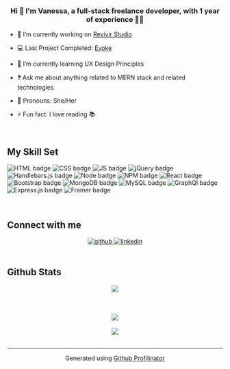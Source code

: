 <!--
<div align="center">
<img src="https://rishavanand.github.io/static/images/greetings.gif" align="center" style="width: 100%" />
</div>  
-->


  

### <div align="center">Hi :wave: I'm Vanessa, a full-stack freelance developer, with 1 year of experience 👩‍💻</div>  
  

- 🔭 I’m currently working on [Revivir Studio](https://github.com/vanessamald/studiorevivir)


- :computer: Last Project Completed: [Evoke](https://github.com/vanessamald/evoke2.0)
  

- 🌱 I’m currently learning UX Design Principles  
  

- ❓ Ask me about anything related to MERN stack and related technologies 


- 🖤 Pronouns: She/Her
  

- ⚡ Fun fact: I love reading 📚  
  

<br/>  


## My Skill Set  

![HTML badge](https://img.shields.io/badge/HTML5-E34F26?style=for-the-badge&logo=html5&logoColor=white)
![CSS badge](https://img.shields.io/badge/CSS3-1572B6?style=for-the-badge&logo=css3&logoColor=white)
![JS badge](https://img.shields.io/badge/JavaScript-323330?style=for-the-badge&logo=javascript&logoColor=F7DF1E)
![jQuery badge](https://img.shields.io/badge/jQuery-0769AD?style=for-the-badge&logo=jquery&logoColor=white)
![Handlebars.js badge](https://img.shields.io/badge/Handlebars.js-f0772b?style=for-the-badge&logo=handlebarsdotjs&logoColor=black)
![Node badge](https://img.shields.io/badge/Node.js-339933?style=for-the-badge&logo=nodedotjs&logoColor=white)
![NPM badge](https://img.shields.io/badge/npm-CB3837?style=for-the-badge&logo=npm&logoColor=white)
![React badge](https://img.shields.io/badge/React-20232A?style=for-the-badge&logo=react&logoColor=61DAFB)
![Bootstrap badge](https://img.shields.io/badge/Bootstrap-563D7C?style=for-the-badge&logo=bootstrap&logoColor=white)
![MongoDB badge](https://img.shields.io/badge/MongoDB-4EA94B?style=for-the-badge&logo=mongodb&logoColor=white)
![MySQL badge](https://img.shields.io/badge/MySQL-005C84?style=for-the-badge&logo=mysql&logoColor=white)
![GraphQl badge](https://img.shields.io/badge/Apollo%20GraphQL-311C87?&style=for-the-badge&logo=Apollo%20GraphQL&logoColor=white)
![Express.js badge](https://img.shields.io/badge/Express.js-000000?style=for-the-badge&logo=express&logoColor=white)
![Framer badge](https://img.shields.io/badge/Framer-black?style=for-the-badge&logo=framer&logoColor=blue)





<br/>  


## Connect with me  
<div align="center">
<a href="https://github.com/vanessamald" target="_blank">
<img src=https://img.shields.io/badge/github-%2324292e.svg?&style=for-the-badge&logo=github&logoColor=white alt=github style="margin-bottom: 5px;" />
</a>
<a href="https://linkedin.com/in/vanessa-maldonado-807344191" target="_blank">
<img src=https://img.shields.io/badge/linkedin-%231E77B5.svg?&style=for-the-badge&logo=linkedin&logoColor=white alt=linkedin style="margin-bottom: 5px;" />
</a>  
</div>  
  

<br/>  


## Github Stats  
<div align="center"><img src="https://github-readme-stats.vercel.app/api?username=vanessamald&show_icons=true&count_private=true&hide_border=true" align="center" /></div>  

<br/>  



  

<br/>  

  

<br/>  

<div align="center">
<img src="https://komarev.com/ghpvc/?username=vanessamald&&style=flat-square" align="center" />
</div>  
  

<br/>  

<div align="center">
            <a href="https://www.buymeacoffee.com/vnessamaldB" target="_blank" style="display: inline-block;">
                <img
                    src="https://img.shields.io/badge/Donate-Buy%20Me%20A%20Coffee-orange.svg?style=flat-square&logo=buymeacoffee" 
                    align="center"
                />
            </a></div>
<br />

----
<div align="center">Generated using <a href="https://profilinator.rishav.dev/" target="_blank">Github Profilinator</a></div>

